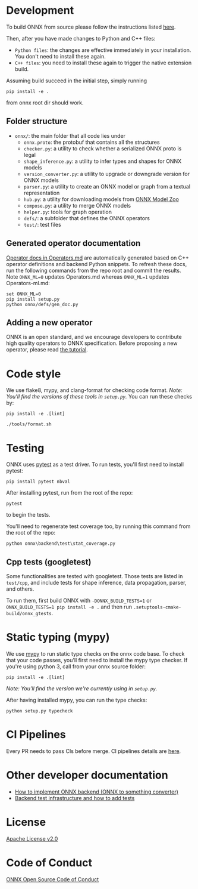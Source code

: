 <!--- SPDX-License-Identifier: Apache-2.0 -->

# Development

To build ONNX from source please follow the instructions listed [here](https://github.com/onnx/onnx#build-onnx-from-source).

Then, after you have made changes to Python and C++ files:

- `Python files`: the changes are effective immediately in your installation. You don't need to install these again.
- `C++ files`: you need to install these again to trigger the native extension build.

Assuming build succeed in the initial step, simply running
```
pip install -e .
```
from onnx root dir should work.

## Folder structure

- `onnx/`: the main folder that all code lies under
  - `onnx.proto`: the protobuf that contains all the structures
  - `checker.py`: a utility to check whether a serialized ONNX proto is legal
  - `shape_inference.py`: a utility to infer types and shapes for ONNX models
  - `version_converter.py`: a utility to upgrade or downgrade version for ONNX models
  - `parser.py`: a utility to create an ONNX model or graph from a textual representation
  - `hub.py`: a utility for downloading models from [ONNX Model Zoo](https://github.com/onnx/models)
  - `compose.py`: a utility to merge ONNX models
  - `helper.py`: tools for graph operation
  - `defs/`: a subfolder that defines the ONNX operators
  - `test/`: test files

## Generated operator documentation

[Operator docs in Operators.md](Operators.md) are automatically generated based on C++ operator definitions and backend Python snippets. To refresh these docs, run the following commands from the repo root and commit the results. Note `ONNX_ML=0` updates Operators.md whereas `ONNX_ML=1` updates Operators-ml.md:

```
set ONNX_ML=0
pip install setup.py
python onnx/defs/gen_doc.py
```

## Adding a new operator

ONNX is an open standard, and we encourage developers to contribute high
quality operators to ONNX specification.
Before proposing a new operator, please read [the tutorial](AddNewOp.md).

# Code style

We use flake8, mypy, and clang-format for checking code format.
*Note: You'll find the versions of these tools in `setup.py`.*
You can run these checks by:

```
pip install -e .[lint]

./tools/format.sh
```

# Testing

ONNX uses [pytest](https://docs.pytest.org) as a test driver. To run tests, you'll first need to install pytest:

```
pip install pytest nbval
```

After installing pytest, run from the root of the repo:

```
pytest
```

to begin the tests.

You'll need to regenerate test coverage too, by running this command from the root of the repo:

```
python onnx\backend\test\stat_coverage.py
```

## Cpp tests (googletest)

Some functionalities are tested with googletest. Those tests are listed in `test/cpp`, and include tests for shape inference, data propagation, parser, and others.

To run them, first build ONNX with `-DONNX_BUILD_TESTS=1` or `ONNX_BUILD_TESTS=1 pip install -e .` and then run `.setuptools-cmake-build/onnx_gtests`.

# Static typing (mypy)

We use [mypy](http://mypy-lang.org/) to run static type checks on the onnx code base. To check that your code passes, you'll first need to install the mypy type checker. If you're using python 3, call from your onnx source folder:

```
pip install -e .[lint]
```

*Note: You'll find the version we're currently using in `setup.py`.*

After having installed mypy, you can run the type checks:

```
python setup.py typecheck
```
# CI Pipelines

Every PR needs to pass CIs before merge. CI pipelines details are [here](CIPipelines.md).

# Other developer documentation

* [How to implement ONNX backend (ONNX to something converter)](ImplementingAnOnnxBackend.md)
* [Backend test infrastructure and how to add tests](OnnxBackendTest.md)

# License

[Apache License v2.0](/LICENSE)

# Code of Conduct

[ONNX Open Source Code of Conduct](http://onnx.ai/codeofconduct.html)
